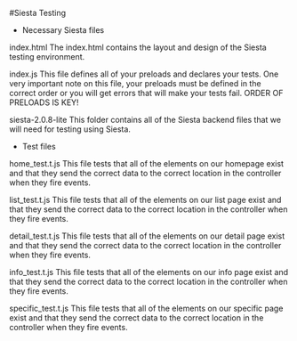 #Siesta Testing

* Necessary Siesta files

index.html
	The index.html contains the layout and design of the Siesta testing environment.

index.js
	This file defines all of your preloads and declares your tests. One very important note on this file, your preloads must be defined in the correct order or you will get errors that will make your tests fail. ORDER OF PRELOADS IS KEY!

siesta-2.0.8-lite
	This folder contains all of the Siesta backend files that we will need for testing using Siesta.

* Test files

home_test.t.js
	This file tests that all of the elements on our homepage exist and that they send the correct data to the correct location in the controller when they fire events.

list_test.t.js
	This file tests that all of the elements on our list page exist and that they send the correct data to the correct location in the controller when they fire events.

detail_test.t.js
	This file tests that all of the elements on our detail page exist and that they send the correct data to the correct location in the controller when they fire events.

info_test.t.js
	This file tests that all of the elements on our info page exist and that they send the correct data to the correct location in the controller when they fire events.

specific_test.t.js
	This file tests that all of the elements on our specific page exist and that they send the correct data to the correct location in the controller when they fire events.

